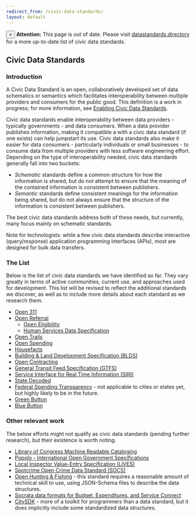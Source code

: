 ```yaml
---
redirect_from: /civic-data-standards/
layout: default
---
```


<div class="alert alert-warning alert-dismissable" role="alert">
  <button type="button" class="close" data-dismiss="alert" aria-label="Close"><span aria-hidden="true">&times;</span></button>
  <strong>Attention:</strong> This page is out of date. Please visit <a href="https://datastandards.directory/">datastandards.directory</a> for a more up-to-date list of civic data standards.
</div>

## Civic Data Standards

### Introduction

A Civic Data Standard is an open, collaboratively developed set of data schematics or semantics which facilitates interoperability between multiple providers and consumers for the public good. This definition is a work in progress; for more information, see [Enabling Civic Data Standards](https://medium.com/@technickle/enabling-civic-data-standards-e38b0c40e3a).

Civic data standards enable interoperability between data providers - typically governments - and data consumers. When a data provider publishes information, making it compatible a with a civic data standard (if one exists) can help jumpstart its use. Civic data standards also make it easier for data consumers - particularly individuals or small businesses - to consume data from multiple providers with less software engineering effort. Depending on the type of interoperability needed, civic data standards generally fall into two buckets:

* *Schematic* standards define a common structure for how the information is shared, but do not attempt to ensure that the meaning of the contained information is consistent between publishers.
* *Semantic* standards define consistent meanings for the information being shared, but do not always ensure that the structure of the information is consistent between publishers.

The best civic data standards address both of these needs, but currently, many focus mainly on schematic standards.

Note for technologists: while a few civic data standards describe interactive (query/response) application programming interfaces (APIs), most are designed for bulk data transfers.

### The List
Below is the list of civic data standards we have identified so far. They vary greatly in terms of active communities, current use, and approaches used for development. This list will be revised to reflect the additional standards we discover, as well as to include more details about each standard as we research them.

* [Open 311](http://open311.org)
* [Open Referral](http://openreferral.org/)
  * [Open Eligibility](http://about.auntbertha.com/openeligibility)
  * [Human Services Data Specification](https://github.com/codeforamerica/OpenReferral/blob/master/Human%20Services%20Data%20Specification%20%20v1.0.md)
* [Open Trails](http://www.opentraildata.org/)
* [Open Spending](http://fiscal.dataprotocols.org/spec/)
* [Housefacts](https://sites.google.com/site/housefactsdatastandard/home/specification)
* [Building &amp; Land Development Specification (BLDS)](http://permitdata.org/)
* [Open Contracting](http://standard.open-contracting.org/)
* [General Transit Feed Specification (GTFS)](https://developers.google.com/transit/gtfs/)
* [Service Interface for Real Time Information (SIRI)](http://www.siri.org.uk/)
* [State Decoded](http://statedecoded.github.io/documentation/xml-format.html)
* [Federal Spending Transparency](http://fedspendingtransparency.github.io/) - not applicable to cities or states yet, but highly likely to be in the future.
* [Green Button](http://www.greenbuttondata.org/)
* [Blue Button](http://bluebuttontoolkit.healthit.gov/)

### Other relevant work
The below efforts might not qualify as civic data standards (pending further research), but their existence is worth noting.

* [Library of Congress Machine Readable Cataloging](http://www.loc.gov/marc/)
* [Popolo - International Open Government Specifications](http://www.popoloproject.com/)
* [Local Inspector Value-Entry Specification (LIVES)](http://www.yelp.com/healthscores)
* [Spotcrime Open Crime Data Standard (SOCS)](http://blog.spotcrime.com/2014/03/the-spotcrime-open-crime-data-standard.html)
* [Open Hunting & Fishing](https://github.com/opendata/Hunting-and-Fishing) - this standard requires a reasonable amount of technical skill to use, using JSON-Schema files to describe the data structures.
* [Socrata data formats for Budget, Expenditures, and Service Connect](http://open-data-standards.github.io/data-schemas/)
* [CitySDK](http://uscensusbureau.github.io/citysdk/) - more of a toolkit for programmers than a data standard, but it does implicitly include some standardized data structures.

